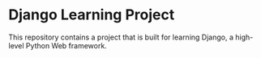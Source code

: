 # Django Learning Project

This repository contains a project that is built for learning Django, a high-level Python Web framework.
